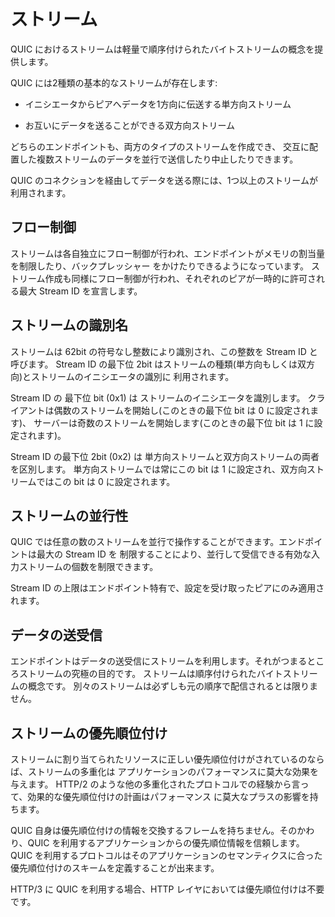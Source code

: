 # ストリーム

QUIC におけるストリームは軽量で順序付けられたバイトストリームの概念を提供します。

QUIC には2種類の基本的なストリームが存在します:

 - イニシエータからピアへデータを1方向に伝送する単方向ストリーム

 - お互いにデータを送ることができる双方向ストリーム

どちらのエンドポイントも、両方のタイプのストリームを作成でき、
交互に配置した複数ストリームのデータを並行で送信したり中止したりできます。

QUIC のコネクションを経由してデータを送る際には、1つ以上のストリームが利用されます。

## フロー制御

ストリームは各自独立にフロー制御が行われ、エンドポイントがメモリの割当量を制限したり、バックプレッシャー
をかけたりできるようになっています。
ストリーム作成も同様にフロー制御が行われ、それぞれのピアが一時的に許可される最大 Stream ID を宣言します。

## ストリームの識別名

ストリームは 62bit の符号なし整数により識別され、この整数を Stream ID と呼びます。
Stream ID の最下位 2bit はストリームの種類(単方向もしくは双方向)とストリームのイニシエータの識別に
利用されます。

Stream ID の 最下位 bit (0x1) は ストリームのイニシエータを識別します。
クライアントは偶数のストリームを開始し(このときの最下位 bit は 0 に設定されます)、
サーバーは奇数のストリームを開始します(このときの最下位 bit は 1 に設定されます)。

Stream ID の最下位 2bit (0x2) は 単方向ストリームと双方向ストリームの両者を区別します。
単方向ストリームでは常にこの bit は 1 に設定され、双方向ストリームではこの bit は 0 に設定されます。

## ストリームの並行性

QUIC では任意の数のストリームを並行で操作することができます。エンドポイントは最大の Stream ID を
制限することにより、並行して受信できる有効な入力ストリームの個数を制限できます。

Stream ID の上限はエンドポイント特有で、設定を受け取ったピアにのみ適用されます。


## データの送受信

エンドポイントはデータの送受信にストリームを利用します。それがつまるところストリームの究極の目的です。
ストリームは順序付けられたバイトストリームの概念です。
別々のストリームは必ずしも元の順序で配信されるとは限りません。

## ストリームの優先順位付け

ストリームに割り当てられたリソースに正しい優先順位付けがされているのならば、ストリームの多重化は
アプリケーションのパフォーマンスに莫大な効果を与えます。
HTTP/2 のような他の多重化されたプロトコルでの経験から言って、効果的な優先順位付けの計画はパフォーマンス
に莫大なプラスの影響を持ちます。

QUIC 自身は優先順位付けの情報を交換するフレームを持ちません。そのかわり、QUIC を利用するアプリケーションからの優先順位情報を信頼します。
QUIC を利用するプロトコルはそのアプリケーションのセマンティクスに合った優先順位付けのスキームを定義することが出来ます。

HTTP/3 に QUIC を利用する場合、HTTP レイヤにおいては優先順位付けは不要です。